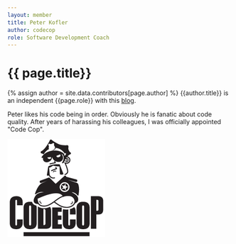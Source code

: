 ```yaml
---
layout: member
title: Peter Kofler
author: codecop
role: Software Development Coach
---
```


# {{ page.title}}
{% assign author = site.data.contributors[page.author] %}
{{author.title}} is an independent {{page.role}} with this [blog]({{author.url}}).

Peter likes his code being in order. Obviously he is fanatic about code quality. 
After years of harassing his colleagues, I was officially appointed "Code Cop".

[![Code Cop logo](/assets/images/codecop.png)]({{author.url}})
